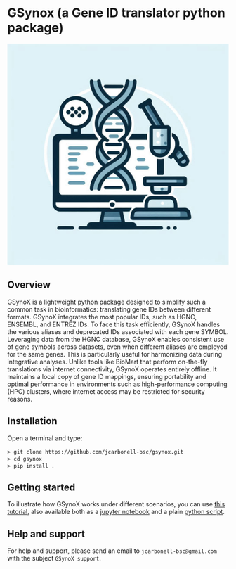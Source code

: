 # GSynox (a Gene ID translator python package)

![GSynoX logo](docs/logo.png)

## Overview

GSynoX is a lightweight python package designed to simplify such a common task in bioinformatics: translating gene IDs between different formats. GSynoX integrates the most popular IDs, such as HGNC, ENSEMBL, and ENTREZ IDs. To face this task efficiently, GSynoX handles the various aliases and deprecated IDs associated with each gene SYMBOL. Leveraging data from the HGNC database, GSynoX enables consistent use of gene symbols across datasets, even when different aliases are employed for the same genes. This is particularly useful for harmonizing data during integrative analyses. Unlike tools like BioMart that perform on-the-fly translations via internet connectivity, GSynoX operates entirely offline. It maintains a local copy of gene ID mappings, ensuring portability and optimal performance in environments such as high-performance computing (HPC) clusters, where internet access may be restricted for security reasons.


## Installation

Open a terminal and type:

```
> git clone https://github.com/jcarbonell-bsc/gsynox.git
> cd gsynox
> pip install .
```

## Getting started

To illustrate how GSynoX works under different scenarios, you can use [this tutorial](docs/getting_started_with_gsynox.md), also available both as a [jupyter notebook](docs/getting_started_with_gsynox.ipynb) and a plain [python script](docs/getting_started_with_gsynox.py).

## Help and support

For help and support, please send an email to `jcarbonell-bsc@gmail.com` with the subject `GSynoX support`.
